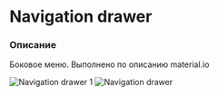 # Navigation drawer

### Описание
Боковое меню. Выполнено по описанию material.io

![Navigation drawer 1](https://user-images.githubusercontent.com/64940811/197310591-23267afd-9edf-4310-9180-abe32885e063.png)
![Navigation drawer](https://user-images.githubusercontent.com/64940811/197310593-424db354-c96e-45cd-a06a-d6efc8b7a03f.png)
